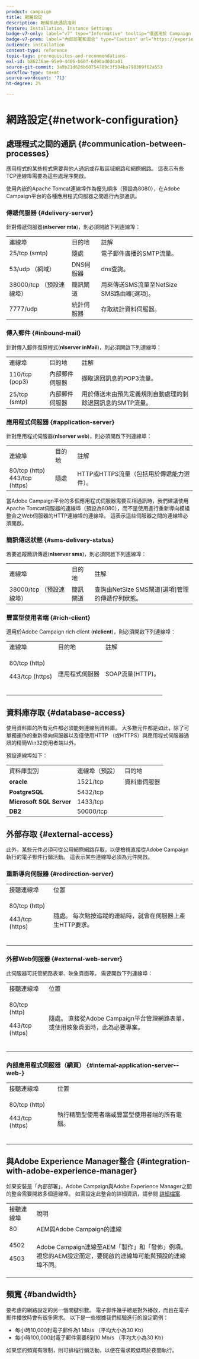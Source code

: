 ```yaml
---
product: campaign
title: 網路設定
description: 瞭解系統通訊准則
feature: Installation, Instance Settings
badge-v7-only: label="v7" type="Informative" tooltip="僅適用於 Campaign Classic v7"
badge-v7-prem: label="內部部署和混合" type="Caution" url="https://experienceleague.adobe.com/docs/campaign-classic/using/installing-campaign-classic/architecture-and-hosting-models/hosting-models-lp/hosting-models.html?lang=zh-Hant" tooltip="僅適用於內部部署和混合部署"
audience: installation
content-type: reference
topic-tags: prerequisites-and-recommendations-
exl-id: b86236ae-95e9-4406-b60f-6d90ad0d4a01
source-git-commit: 3a9b21d626b60754789c3f594ba798309f62a553
workflow-type: tm+mt
source-wordcount: '713'
ht-degree: 2%

---
```


# 網路設定{#network-configuration}



## 處理程式之間的通訊 {#communication-between-processes}

應用程式的某些程式需要與他人通訊或存取區域網路和網際網路。 這表示有些TCP連線埠需要為這些處理序開啟。

使用內嵌的Apache Tomcat連線埠作為優先順序（預設為8080），在Adobe Campaign平台的各種應用程式伺服器之間進行內部通訊。

### 傳遞伺服器 {#delivery-server}

針對傳遞伺服器(**nlserver mta**)，則必須開啟下列連線埠：

<table> 
 <tbody> 
  <tr> 
   <td> 連線埠<br /> </td> 
   <td> 目的地<br /> </td> 
   <td> 註解<br /> </td> 
  </tr> 
  <tr> 
   <td> 25/tcp (smtp)<br /> </td> 
   <td> 隨處<br /> </td> 
   <td> 電子郵件廣播的SMTP流量。<br /> </td> 
  </tr> 
  <tr> 
   <td> 53/udp （網域）<br /> </td> 
   <td> DNS伺服器<br /> </td> 
   <td> dns查詢。<br /> </td> 
  </tr> 
  <tr> 
   <td> 38000/tcp （預設連線埠）<br /> </td> 
   <td> 簡訊閘道<br /> </td> 
   <td> 用來傳送SMS流量至NetSize SMS路由器[選項]。<br /> </td> 
  </tr> 
  <tr> 
   <td> 7777/udp<br /> </td> 
   <td> 統計伺服器<br /> </td> 
   <td> 存取統計資料伺服器。<br /> </td> 
  </tr> 
 </tbody> 
</table>

### 傳入郵件 {#inbound-mail}

針對傳入郵件復原程式(**nlserver inMail**)，則必須開啟下列連線埠：

<table> 
 <tbody> 
  <tr> 
   <td> 連線埠<br /> </td> 
   <td> 目的地<br /> </td> 
   <td> 註解<br /> </td> 
  </tr> 
  <tr> 
   <td> 110/tcp (pop3)<br /> </td> 
   <td> 內部郵件伺服器<br /> </td> 
   <td> 擷取退回訊息的POP3流量。<br /> </td> 
  </tr> 
  <tr> 
   <td> 25/tcp (smtp)<br /> </td> 
   <td> 內部郵件伺服器<br /> </td> 
   <td> 用於傳送未由預先定義規則自動處理的剩餘退回訊息的SMTP流量。<br /> </td> 
  </tr> 
 </tbody> 
</table>

### 應用程式伺服器 {#application-server}

針對應用程式伺服器(**nlserver web**)，則必須開啟下列連線埠：

<table> 
 <tbody> 
  <tr> 
   <td> 連線埠<br /> </td> 
   <td> 目的地<br /> </td> 
   <td> 註解<br /> </td> 
  </tr> 
  <tr> 
   <td> 80/tcp (http)<br /> 443/tcp (https)<br /> </td> 
   <td> 隨處<br /> </td> 
   <td> HTTP或HTTPS流量（包括用於傳遞能力選件）。<br /> </td> 
  </tr> 
 </tbody> 
</table>

當Adobe Campaign平台的多個應用程式伺服器需要互相通訊時，我們建議使用Apache Tomcat伺服器的連線埠（預設為8080），而不是使用進行重新導向模組整合之Web伺服器的HTTP連線埠的連線埠。 這表示這些伺服器之間的連線埠必須開啟。

### 簡訊傳送狀態 {#sms-delivery-status}

若要追蹤簡訊傳遞(**nlserver sms**)，則必須開啟下列連線埠：

<table> 
 <tbody> 
  <tr> 
   <td> 連線埠<br /> </td> 
   <td> 目的地<br /> </td> 
   <td> 註解<br /> </td> 
  </tr> 
  <tr> 
   <td> 38000/tcp （預設連線埠）<br /> </td> 
   <td> 簡訊閘道<br /> </td> 
   <td> 查詢由NetSize SMS閘道[選項]管理的傳遞佇列狀態。<br /> </td> 
  </tr> 
 </tbody> 
</table>

### 豐富型使用者端 {#rich-client}

適用於Adobe Campaign rich client (**nlclient**)，則必須開啟下列連線埠：

<table> 
 <tbody> 
  <tr> 
   <td> 連線埠<br /> </td> 
   <td> 目的地<br /> </td> 
   <td> 註解<br /> </td> 
  </tr> 
  <tr> 
   <td><p> 80/tcp (http)</p><p>443/tcp (https)</p><br /> </td> 
   <td> 應用程式伺服器<br /> </td> 
   <td> SOAP流量(HTTP)。<br /> </td> 
  </tr> 
 </tbody> 
</table>

## 資料庫存取 {#database-access}

使用資料庫的所有元件都必須能夠連線到資料庫。 大多數元件都是如此，除了可單獨運作的重新導向伺服器以及僅使用HTTP （或HTTPS）與應用程式伺服器通訊的精簡Win32使用者端以外。

預設連線埠如下：

<table> 
 <tbody> 
  <tr> 
   <td> 資料庫型別<br /> </td> 
   <td> 連線埠（預設）<br /> </td> 
   <td> 目的地<br /> </td> 
  </tr> 
  <tr> 
   <td> <strong>oracle</strong><br /> </td> 
   <td> 1521/tcp<br /> </td> 
   <td> 資料庫伺服器<br /> </td> 
  </tr> 
  <tr> 
   <td> <strong>PostgreSQL</strong><br /> </td> 
   <td> 5432/tcp<br /> </td> 
  </tr> 
  <tr> 
   <td> <strong>Microsoft SQL Server</strong><br /> </td> 
   <td> 1433/tcp<br /> </td> 
  </tr> 
  <tr> 
   <td> <strong>DB2</strong><br /> </td> 
   <td> 50000/tcp<br /> </td> 
  </tr> 
 </tbody> 
</table>

## 外部存取 {#external-access}

此外，某些元件必須可從公用網際網路存取，以便檢視直接從Adobe Campaign執行的電子郵件行銷活動。 這表示某些連線埠必須為元件開啟。

### 重新導向伺服器 {#redirection-server}

<table> 
 <tbody> 
  <tr> 
   <td> 接聽連線埠<br /> </td> 
   <td> 位置<br /> </td> 
  </tr> 
  <tr> 
   <td><p> 80/tcp (http)</p><p> 443/tcp (https)</p><br /> </td> 
   <td> 隨處。 每次點按追蹤的連結時，就會在伺服器上產生HTTP要求。<br /> </td> 
  </tr> 
 </tbody> 
</table>

### 外部Web伺服器 {#external-web-server}

此伺服器可託管網路表單、映象頁面等。 需要開啟下列連線埠：

<table> 
 <tbody> 
  <tr> 
   <td> 接聽連線埠<br /> </td> 
   <td> 位置<br /> </td> 
  </tr> 
  <tr> 
   <td><p> 80/tcp (http)</p><p> 443/tcp (https)</p><br /> </td> 
   <td> 隨處。 直接從Adobe Campaign平台管理網路表單，或使用映象頁面時，此為必要專案。<br /> </td> 
  </tr> 
 </tbody> 
</table>

### 內部應用程式伺服器（網頁） {#internal-application-server--web-}

<table> 
 <tbody> 
  <tr> 
   <td> 接聽連線埠<br /> </td> 
   <td> 位置<br /> </td> 
  </tr> 
  <tr> 
   <td><p> 80/tcp (http)</p><p> 443/tcp (https)</p><br /> </td> 
   <td> 執行精簡型使用者端或豐富型使用者端的所有電腦。<br /> </td> 
  </tr> 
 </tbody> 
</table>

## 與Adobe Experience Manager整合 {#integration-with-adobe-experience-manager}

如果安裝是「內部部署」，Adobe Campaign與Adobe Experience Manager之間的整合需要開啟多個連線埠。 如需設定此整合的詳細資訊，請參閱 [詳細檔案](../../integrations/using/about-adobe-experience-manager.md).

<table> 
 <tbody> 
  <tr> 
   <td> 接聽連線埠<br /> </td> 
   <td> 說明<br /> </td> 
  </tr> 
  <tr> 
   <td> 80<br /> </td> 
   <td> AEM與Adobe Campaign的連線<br /> </td> 
  </tr> 
  <tr> 
   <td><p> 4502</p><p> 4503</p><br /> </td> 
   <td> Adobe Campaign連線至AEM「製作」和「發佈」例項。 視您的AEM設定而定，要開啟的連線埠可能與預設的連線埠不同。<br /> </td> 
  </tr> 
 </tbody> 
</table>

## 頻寬 {#bandwidth}

要考慮的網路設定的另一個關鍵引數。 電子郵件幾乎總是對外播放，而且在電子郵件播放時會有很多需求。 以下是一些根據我們經驗進行的設定範例：

* 每小時10,000封電子郵件為1 Mb/s （平均大小為30 Kb）
* 每小時100,000封電子郵件需要8到10 Mb/s （平均大小為30 Kb）

如果您的頻寬有限制，則可排程行銷活動，以便在需求較低時於夜間執行。
